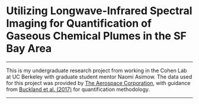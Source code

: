# Utilizing Longwave-Infrared Spectral Imaging for Quantification of Gaseous Chemical Plumes in the SF Bay Area
---
This is my undergraduate research project from working in the Cohen Lab at UC Berkeley with graduate student mentor Naomi Asimow. The data used for this project was provided by [The Aerospace Corporation](https://aerospace.org/), with guidance from [Buckland et al. (2017)](https://www.sciencedirect.com/science/article/pii/S0034425717304212?via%3Dihub) for quantification methodology.

---
